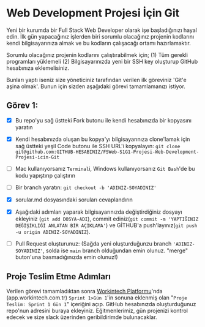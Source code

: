 # Web Development Projesi İçin Git

Yeni bir kurumda bir Full Stack Web Developer olarak işe başladığınızı hayal edin. 
İlk gün yapacağınız işlerden biri sorumlu olacağınız projenin kodlarını kendi bilgisayarınıza almak ve bu kodların çalışacağı ortamı hazırlamaktır. 

Sorumlu olacağınız projenin kodlarını çalıştırabilmek için;
(1) Tüm gerekli programları yüklemeli
(2) Bilgisayarınızda yeni bir SSH key oluşturup GitHub hesabınıza eklemelisiniz.

Bunları yaptı iseniz size yöneticiniz tarafından verilen ilk göreviniz 'Git'e aşina olmak'. Bunun için sizden aşağıdaki görevi tamamlamanızı istiyor.



## Görev 1: 
- [x] Bu repo'yu sağ üstteki Fork butonu ile kendi hesabınızda bir kopyasını yaratın
- [x] Kendi hesabınızda oluşan bu kopya'yı bilgisayarınıza clone'lamak için sağ üstteki yeşil Code butonu ile SSH URL'i kopyalayın: `git clone git@github.com:GITHUB-HESABINIZ/FSWeb-S1G1-Projesi-Web-Development-Projesi-icin-Git`
- [ ] Mac kullanıyorsanız `Terminal`i, Windows kullanıyorsanız `Git Bash`'de bu kodu yapıştırıp çalıştırın
- [ ] Bir branch yaratın: `git checkout -b 'ADINIZ-SOYADINIZ'`
- [x] sorular.md dosyasındaki soruları cevaplandırın
- [x] Aşağıdaki adımları yaparak bilgisayarınızda değiştirdiğiniz dosyayı ekleyiniz (`git add DOSYA-ADI`), commit ediniz(`git commit -m 'YAPTIĞINIZ DEĞİŞİKLİĞİ ANLATAN BİR AÇIKLAMA'`) ve GİTHUB'a push'layınız(`git push -u origin ADINIZ-SOYADINIZ`). 
- [ ] Pull Request oluşturunuz: (Sağda yeni oluşturduğunzu branch `'ADINIZ-SOYADINIZ'`, solda ise `main` branch olduğundan emin olunuz. "merge" buton'una basmadığınızda emin olunuz!)




## Proje Teslim Etme Adımları

Verilen görevi tamamladıktan sonra [Workintech Platformu](https://app.workintech.com.tr)'nda (app.workintech.com.tr) `Sprint 1>Gün 1`'in sonuna eklenmiş olan "`Proje Teslim: Sprint 1 Gün 1`" içeriğini açıp. GitHub hesabınızda oluşturduğunuz repo'nun adresini buraya ekleyiniz. Eğitmenlerimiz, gün projenizi kontrol edecek ve size slack üzerinden geribildirimde bulunacaklar.
